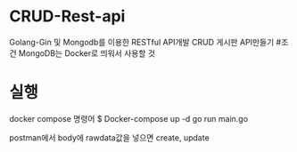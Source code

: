 # CRUD-Rest-api
Golang-Gin 및 Mongodb를 이용한 RESTful API개발
CRUD 게시판 API만들기
#조건
MongoDB는 Docker로 띄워서 사용할 것

# 실행 
docker compose 명령어
$ Docker-compose up -d
go run main.go

postman에서 body에 rawdata값을 넣으면 create, update



